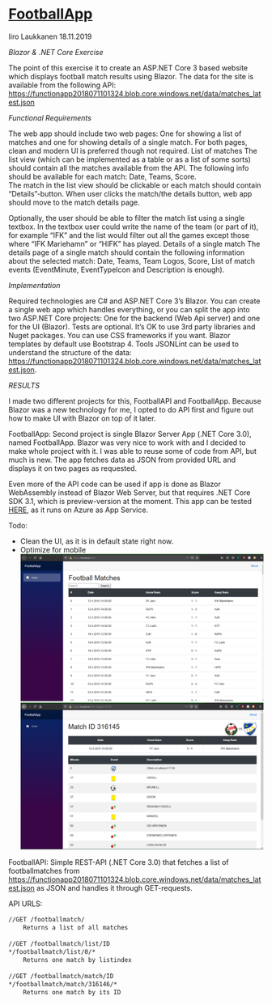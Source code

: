 # [FootballApp](https://footballapp.azurewebsites.net)
Iiro Laukkanen
18.11.2019

*Blazor & .NET Core Exercise*

The point of this exercise it to create an ASP.NET Core 3 based website which displays football match results using Blazor. The data for the site is available from the following API: https://functionapp2018071101324.blob.core.windows.net/data/matches_latest.json 

*Functional Requirements*

The web app should include two web pages: One for showing a list of matches and one for showing details of a single match. For both pages, clean and modern UI is preferred though not required. List of matches The list view (which can be implemented as a table or as a list of some sorts) should contain all the matches available from the API. The following info should be available for each match: Date, Teams, Score.  
The match in the list view should be clickable or each match should contain “Details”-button. When user clicks the match/the details button, web app should move to the match details page. 

Optionally, the user should be able to filter the match list using a single textbox. In the textbox user could write the name of the team (or part of it), for example “IFK” and the list would filter out all the games except those where “IFK Mariehamn” or “HIFK” has played. 
Details of a single match The details page of a single match should contain the following information about the selected match:  Date, Teams, Team Logos, Score, List of match events (EventMinute, EventTypeIcon and Description is enough). 

*Implementation*

Required technologies are C# and ASP.NET Core 3’s Blazor. You can create a single web app which handles everything, or you can split the app into two ASP.NET Core projects: One for the backend (Web Api server) and one for the UI (Blazor). Tests are optional. It’s OK to use 3rd party libraries and Nuget packages. You can use CSS frameworks if you want. Blazor templates by default use Bootstrap 4. 
Tools JSONLint can be used to understand the structure of the data: https://functionapp2018071101324.blob.core.windows.net/data/matches_latest.json. 


*RESULTS*

I made two different projects for this, FootballAPI and FootballApp. Because Blazor was a new technology for me, I opted to do API first and figure out how to make UI with Blazor on top of it later.


FootballApp:
Second project is single Blazor Server App (.NET Core 3.0), named FootballApp. Blazor was very nice to work with and I decided to make whole project with it. I was able to reuse some of code from API, but much is new. The app fetches data as JSON from provided URL and displays it on two pages as requested.

Even more of the API code can be used if app is done as Blazor WebAssembly instead of Blazor Web Server, but that requires .NET Core SDK 3.1, which is preview-version at the moment. This app can be tested [HERE](https://footballapp.azurewebsites.net), as it runs on Azure as App Service.

Todo:
- Clean the UI, as it is in default state right now.
- Optimize for mobile
![Index](FootballApp/index_19112019.PNG)
![SingleMatch](FootballApp/single_match_19112019.PNG)

FootballAPI:
Simple REST-API (.NET Core 3.0) that fetches a list of footballmatches from https://functionapp2018071101324.blob.core.windows.net/data/matches_latest.json as JSON and handles it through GET-requests.

API URLS:

    //GET /footballmatch/
        Returns a list of all matches

    //GET /footballmatch/list/ID
    */footballmatch/list/0/*
        Returns one match by listindex

    //GET /footballmatch/match/ID
    */footballmatch/match/316146/*
        Returns one match by its ID
